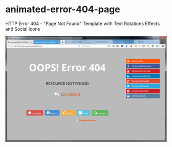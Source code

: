 # animated-error-404-page

HTTP Error 404 - "Page Not Found" Template with Text Rotations Effects and Social Icons

![HTTP Error 404 - Page Not Found](assets/img/http-404-animated-with-socials-001.png)
